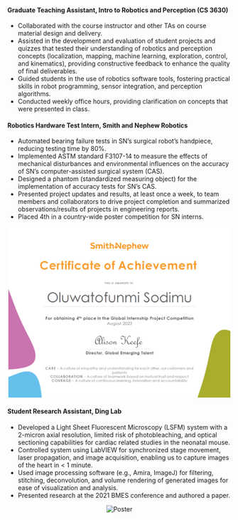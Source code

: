 #### Graduate Teaching Assistant, Intro to Robotics and Perception (CS 3630)
- Collaborated with the course instructor and other TAs on course material design and delivery.
- Assisted in the development and evaluation of student projects and quizzes that tested their understanding of robotics and perception concepts (localization, mapping, machine learning, exploration, control, and kinematics), providing constructive feedback to enhance the quality of final deliverables.
- Guided students in the use of robotics software tools, fostering practical skills in robot programming, sensor integration, and perception algorithms.
- Conducted weekly office hours, providing clarification on concepts that were presented in class.
    
#### Robotics Hardware Test Intern, Smith and Nephew Robotics
- Automated bearing failure tests in SN’s surgical robot’s handpiece, reducing testing time by 80%.
- Implemented ASTM standard F3107-14 to measure the effects of mechanical disturbances and environmental influences on the accuracy of SN’s computer-assisted surgical system (CAS).
- Designed a phantom (standardized measuring object) for the implementation of accuracy tests for SN’s CAS.
- Presented project updates and results, at least once a week, to team members and collaborators to drive project completion and summarized observations/results of projects in engineering reports.
- Placed 4th in a country-wide poster competition for SN interns.

<p align="center">
  <img src="static/assets/img/certificate.png" alt="Certificate" width="500"/>
</p>
                    

#### Student Research Assistant, Ding Lab
- Developed a Light Sheet Fluorescent Microscopy (LSFM) system with a 2-micron axial resolution, limited risk of photobleaching, and optical sectioning capabilities for cardiac related studies in the neonatal mouse.
- Controlled system using LabVIEW for synchronized stage movement, laser propagation, and image acquisition, enabling us to capture images of the heart in < 1 minute.
- Used image processing software (e.g., Amira, ImageJ) for filtering, stitching, deconvolution, and volume rendering of generated images for ease of visualization and analysis.
- Presented research at the 2021 BMES conference and authored a paper.

<p align="center">
  <img src="static/assets/img/bmes3.jpg" alt="Poster" width="500"/>
</p>
